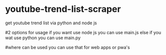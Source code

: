 # youtube-trend-list-scraper
get youtube trend list via python and node js

#2 options for usage
if you want use node js you can use main.js
else if you wat use python you can use main.py

#where can be used
you can use that for web apps or pwa's
